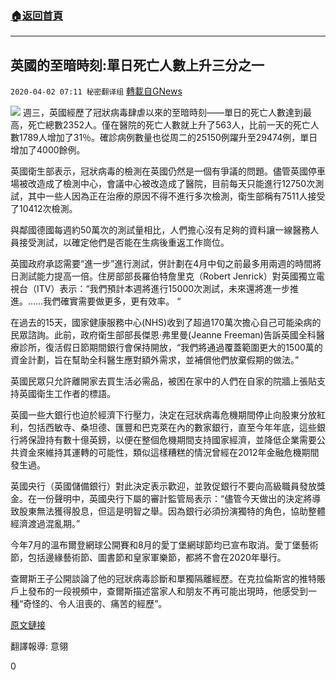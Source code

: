 ###  [:house:返回首頁](https://github.com/ourhimalayas/txt)
---

## 英國的至暗時刻:單日死亡人數上升三分之一
`2020-04-02 07:11 秘密翻译组` [轉載自GNews](https://gnews.org/zh-hant/160032/)

![](https://s3-ap-northeast-1.amazonaws.com/news.guo.offload.media/wp-content/uploads/2020/04/02070951/2-9.jpg)
週三，英國經歷了冠狀病毒肆虐以來的至暗時刻——單日的死亡人數達到最高，死亡總數2352人。僅在醫院的死亡人數就上升了563人，比前一天的死亡人數1789人增加了31％。確診病例數量也從周二的25150例躍升至29474例，單日增加了4000餘例。

英國衛生部表示，冠狀病毒的檢測在英國仍然是一個有爭議的問題。儘管英國停車場被改造成了檢測中心，會議中心被改造成了醫院，目前每天只能進行12750次測試，其中一些人因為正在治療的原因不得不進行多次檢測，衛生部稱有7511人接受了10412次檢測。

與鄰國德國每週約50萬次的測試量相比，人們擔心沒有足夠的資料讓一線醫務人員接受測試，以確定他們是否能在生病後重返工作崗位。

英國政府承認需要“進一步”進行測試，併計劃在4月中旬之前最多用兩週的時間將日測試能力提高一倍。住房部部長羅伯特詹里克（Robert Jenrick）對英國獨立電視台（ITV）表示：“我們預計本週將進行15000次測試，未來還將進一步推進。……我們確實需要做更多，更有效率。 “

在過去的15天，國家健康服務中心(NHS)收到了超過170萬次擔心自己可能染病的民眾諮詢。此前，政府衛生部部長傑恩·弗里曼(Jeanne Freeman)告訴英國全科醫療診所，復活假日節期間銀行會保持開放，“我們將通過覆蓋範圍更大的1500萬的資金計劃，旨在幫助全科醫生應對額外需求，並補償他們放棄假期的做法。”

英國民眾只允許離開家去買生活必需品，被困在家中的人們在自家的院牆上張貼支持英國衛生工作者的標語。

英國一些大銀行也迫於經濟下行壓力，決定在冠狀病毒危機期間停止向股東分放紅利，包括西敏寺、桑坦德、匯豐和巴克萊在內的數家銀行，直至今年年底，這些銀行將保證持有數十億英鎊，以便在整個危機期間支持國家經濟，並降低企業需要公共資金來維持其運轉的可能性，類似這樣糟糕的情況曾經在2012年金融危機期間發生過。

英國央行（英國儲備銀行）對此決定表示歡迎，並敦促銀行不要向高級職員發放獎金。在一份聲明中，英國央行下屬的審計監管局表示：“儘管今天做出的決定將導致股東無法獲得股息，但這是明智之舉。因為銀行必須扮演獨特的角色，協助整體經濟渡過混亂期。”

今年7月的溫布爾登網球公開賽和8月的愛丁堡網球節均已宣布取消。愛丁堡藝術節，包括邊緣藝術節、圖書節和皇家軍樂節，都將不會在2020年舉行。

查爾斯王子公開談論了他的冠狀病毒診斷和單獨隔離經歷。在克拉倫斯宮的推特賬戶上發布的一段視頻中，查爾斯描述當家人和朋友不再可能出現時，他感受到一種“奇怪的、令人沮喪的、痛苦的經歷”。

[原文鏈接](https://www.abc.net.au/news/2020-04-02/britain-comes-to-terms-with-its-darkest-day-yet/12113024)

翻譯報導: 意翎

0
